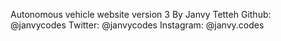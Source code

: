 Autonomous vehicle website version 3
By Janvy Tetteh
Github: @janvycodes
Twitter: @janvycodes
Instagram: @janvy.codes

